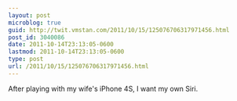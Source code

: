 ```yaml
---
layout: post
microblog: true
guid: http://twit.vmstan.com/2011/10/15/125076706317971456.html
post_id: 3040086
date: 2011-10-14T23:13:05-0600
lastmod: 2011-10-14T23:13:05-0600
type: post
url: /2011/10/15/125076706317971456.html
---
```

After playing with my wife's iPhone 4S, I want my own Siri.
